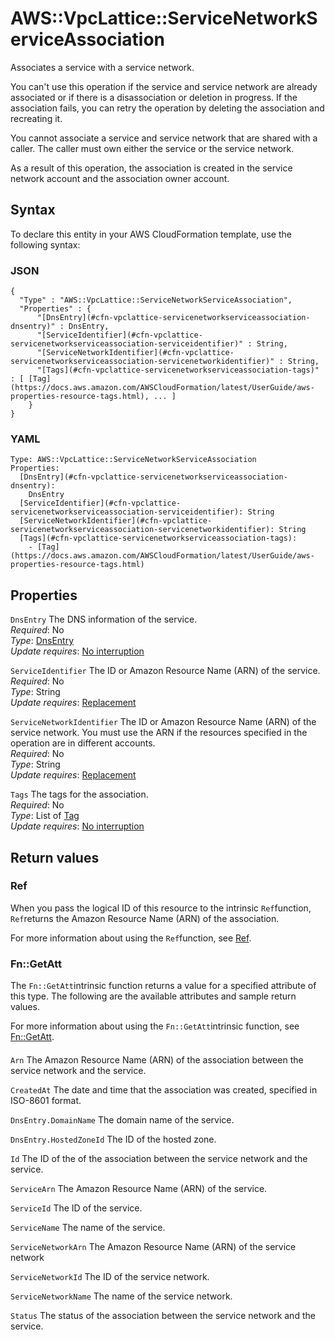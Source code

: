 # AWS::VpcLattice::ServiceNetworkServiceAssociation<a name="aws-resource-vpclattice-servicenetworkserviceassociation"></a>

Associates a service with a service network\.

You can't use this operation if the service and service network are already associated or if there is a disassociation or deletion in progress\. If the association fails, you can retry the operation by deleting the association and recreating it\.

You cannot associate a service and service network that are shared with a caller\. The caller must own either the service or the service network\.

As a result of this operation, the association is created in the service network account and the association owner account\.

## Syntax<a name="aws-resource-vpclattice-servicenetworkserviceassociation-syntax"></a>

To declare this entity in your AWS CloudFormation template, use the following syntax:

### JSON<a name="aws-resource-vpclattice-servicenetworkserviceassociation-syntax.json"></a>

```
{
  "Type" : "AWS::VpcLattice::ServiceNetworkServiceAssociation",
  "Properties" : {
      "[DnsEntry](#cfn-vpclattice-servicenetworkserviceassociation-dnsentry)" : DnsEntry,
      "[ServiceIdentifier](#cfn-vpclattice-servicenetworkserviceassociation-serviceidentifier)" : String,
      "[ServiceNetworkIdentifier](#cfn-vpclattice-servicenetworkserviceassociation-servicenetworkidentifier)" : String,
      "[Tags](#cfn-vpclattice-servicenetworkserviceassociation-tags)" : [ [Tag](https://docs.aws.amazon.com/AWSCloudFormation/latest/UserGuide/aws-properties-resource-tags.html), ... ]
    }
}
```

### YAML<a name="aws-resource-vpclattice-servicenetworkserviceassociation-syntax.yaml"></a>

```
Type: AWS::VpcLattice::ServiceNetworkServiceAssociation
Properties: 
  [DnsEntry](#cfn-vpclattice-servicenetworkserviceassociation-dnsentry): 
    DnsEntry
  [ServiceIdentifier](#cfn-vpclattice-servicenetworkserviceassociation-serviceidentifier): String
  [ServiceNetworkIdentifier](#cfn-vpclattice-servicenetworkserviceassociation-servicenetworkidentifier): String
  [Tags](#cfn-vpclattice-servicenetworkserviceassociation-tags): 
    - [Tag](https://docs.aws.amazon.com/AWSCloudFormation/latest/UserGuide/aws-properties-resource-tags.html)
```

## Properties<a name="aws-resource-vpclattice-servicenetworkserviceassociation-properties"></a>

`DnsEntry`  <a name="cfn-vpclattice-servicenetworkserviceassociation-dnsentry"></a>
The DNS information of the service\.  
*Required*: No  
*Type*: [DnsEntry](aws-properties-vpclattice-servicenetworkserviceassociation-dnsentry.md)  
*Update requires*: [No interruption](https://docs.aws.amazon.com/AWSCloudFormation/latest/UserGuide/using-cfn-updating-stacks-update-behaviors.html#update-no-interrupt)

`ServiceIdentifier`  <a name="cfn-vpclattice-servicenetworkserviceassociation-serviceidentifier"></a>
The ID or Amazon Resource Name \(ARN\) of the service\.  
*Required*: No  
*Type*: String  
*Update requires*: [Replacement](https://docs.aws.amazon.com/AWSCloudFormation/latest/UserGuide/using-cfn-updating-stacks-update-behaviors.html#update-replacement)

`ServiceNetworkIdentifier`  <a name="cfn-vpclattice-servicenetworkserviceassociation-servicenetworkidentifier"></a>
The ID or Amazon Resource Name \(ARN\) of the service network\. You must use the ARN if the resources specified in the operation are in different accounts\.  
*Required*: No  
*Type*: String  
*Update requires*: [Replacement](https://docs.aws.amazon.com/AWSCloudFormation/latest/UserGuide/using-cfn-updating-stacks-update-behaviors.html#update-replacement)

`Tags`  <a name="cfn-vpclattice-servicenetworkserviceassociation-tags"></a>
The tags for the association\.  
*Required*: No  
*Type*: List of [Tag](https://docs.aws.amazon.com/AWSCloudFormation/latest/UserGuide/aws-properties-resource-tags.html)  
*Update requires*: [No interruption](https://docs.aws.amazon.com/AWSCloudFormation/latest/UserGuide/using-cfn-updating-stacks-update-behaviors.html#update-no-interrupt)

## Return values<a name="aws-resource-vpclattice-servicenetworkserviceassociation-return-values"></a>

### Ref<a name="aws-resource-vpclattice-servicenetworkserviceassociation-return-values-ref"></a>

When you pass the logical ID of this resource to the intrinsic `Ref`function, `Ref`returns the Amazon Resource Name \(ARN\) of the association\.

For more information about using the `Ref`function, see [Ref](https://docs.aws.amazon.com/AWSCloudFormation/latest/UserGuide/intrinsic-function-reference-ref.html)\.

### Fn::GetAtt<a name="aws-resource-vpclattice-servicenetworkserviceassociation-return-values-fn--getatt"></a>

The `Fn::GetAtt`intrinsic function returns a value for a specified attribute of this type\. The following are the available attributes and sample return values\.

For more information about using the `Fn::GetAtt`intrinsic function, see [Fn::GetAtt](https://docs.aws.amazon.com/AWSCloudFormation/latest/UserGuide/intrinsic-function-reference-getatt.html)\.

#### <a name="aws-resource-vpclattice-servicenetworkserviceassociation-return-values-fn--getatt-fn--getatt"></a>

`Arn`  <a name="Arn-fn::getatt"></a>
The Amazon Resource Name \(ARN\) of the association between the service network and the service\.

`CreatedAt`  <a name="CreatedAt-fn::getatt"></a>
The date and time that the association was created, specified in ISO\-8601 format\.

`DnsEntry.DomainName`  <a name="DnsEntry.DomainName-fn::getatt"></a>
The domain name of the service\.

`DnsEntry.HostedZoneId`  <a name="DnsEntry.HostedZoneId-fn::getatt"></a>
The ID of the hosted zone\.

`Id`  <a name="Id-fn::getatt"></a>
The ID of the of the association between the service network and the service\.

`ServiceArn`  <a name="ServiceArn-fn::getatt"></a>
The Amazon Resource Name \(ARN\) of the service\.

`ServiceId`  <a name="ServiceId-fn::getatt"></a>
The ID of the service\.

`ServiceName`  <a name="ServiceName-fn::getatt"></a>
The name of the service\.

`ServiceNetworkArn`  <a name="ServiceNetworkArn-fn::getatt"></a>
The Amazon Resource Name \(ARN\) of the service network

`ServiceNetworkId`  <a name="ServiceNetworkId-fn::getatt"></a>
The ID of the service network\.

`ServiceNetworkName`  <a name="ServiceNetworkName-fn::getatt"></a>
The name of the service network\.

`Status`  <a name="Status-fn::getatt"></a>
The status of the association between the service network and the service\.